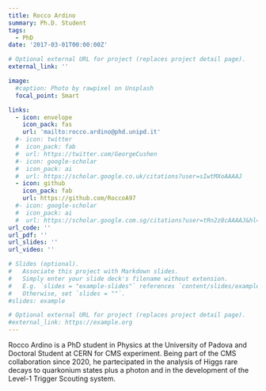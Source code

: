 ```yaml
--- 
title: Rocco Ardino
summary: Ph.D. Student
tags:
  - PhD
date: '2017-03-01T00:00:00Z'

# Optional external URL for project (replaces project detail page).
external_link: ''

image:
  #caption: Photo by rawpixel on Unsplash
  focal_point: Smart

links:
  - icon: envelope
    icon_pack: fas
    url: 'mailto:rocco.ardino@phd.unipd.it'
  #- icon: twitter
  #  icon_pack: fab
  #  url: https://twitter.com/GeorgeCushen
  #- icon: google-scholar
  #  icon_pack: ai
  #  url: https://scholar.google.co.uk/citations?user=sIwtMXoAAAAJ
  - icon: github
    icon_pack: fab
    url: https://github.com/RoccoA97
  #- icon: google-scholar
  #  icon_pack: ai
  #  url: https://scholar.google.com.sg/citations?user=tRn2z8cAAAAJ&hl=en
url_code: ''
url_pdf: ''
url_slides: ''
url_video: ''

# Slides (optional).
#   Associate this project with Markdown slides.
#   Simply enter your slide deck's filename without extension.
#   E.g. `slides = "example-slides"` references `content/slides/example-slides.md`.
#   Otherwise, set `slides = ""`.
#slides: example

# Optional external URL for project (replaces project detail page).
#external_link: https://example.org
---
```


Rocco Ardino is a PhD student in Physics at the University of Padova and Doctoral Student at CERN for CMS experiment. Being part of the CMS collaboration since 2020, he partecipated in the analysis of Higgs rare decays to quarkonium states plus a photon and in the development of the Level-1 Trigger Scouting system.
